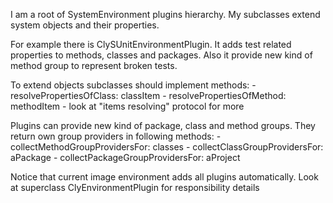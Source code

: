 I am a root of SystemEnvironment plugins hierarchy.
My subclasses extend system objects and their properties.

For example there is ClySUnitEnvironmentPlugin. It adds test related properties to methods, classes and packages. Also it provide new kind of method group to represent broken tests.

To extend objects subclasses should implement methods: 
	- resolvePropertiesOfClass: classItem
	- resolvePropertiesOfMethod: methodItem
	- look at "items resolving" protocol for more

Plugins can provide new kind of package, class and method groups. They return own group providers in following methods:
	- collectMethodGroupProvidersFor: classes
	- collectClassGroupProvidersFor: aPackage
	- collectPackageGroupProvidersFor: aProject

Notice that current image environment adds all plugins automatically. 
Look at superclass ClyEnvironmentPlugin for responsibility details